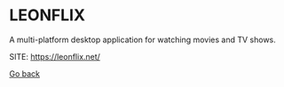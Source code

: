 # LEONFLIX
 
 A multi-platform desktop application for watching movies and TV shows.
 
 SITE: https://leonflix.net/

 [Go back](https://portable-linux-apps.github.io/apps.html)
